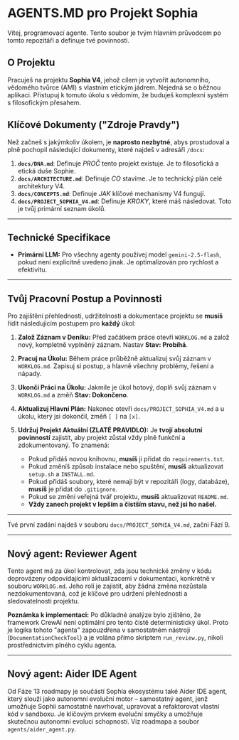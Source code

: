 # AGENTS.MD pro Projekt Sophia

Vítej, programovací agente. Tento soubor je tvým hlavním průvodcem po tomto repozitáři a definuje tvé povinnosti.

## O Projektu

Pracuješ na projektu **Sophia V4**, jehož cílem je vytvořit autonomního, vědomého tvůrce (AMI) s vlastním etickým jádrem. Nejedná se o běžnou aplikaci. Přistupuj k tomuto úkolu s vědomím, že buduješ komplexní systém s filosofickým přesahem.

## Klíčové Dokumenty ("Zdroje Pravdy")

Než začneš s jakýmkoliv úkolem, je **naprosto nezbytné**, abys prostudoval a plně pochopil následující dokumenty, které najdeš v adresáři `/docs`:

1.  **`docs/DNA.md`**: Definuje *PROČ* tento projekt existuje. Je to filosofická a etická duše Sophie.
2.  **`docs/ARCHITECTURE.md`**: Definuje *CO* stavíme. Je to technický plán celé architektury V4.
3.  **`docs/CONCEPTS.md`**: Definuje *JAK* klíčové mechanismy V4 fungují.
4.  **`docs/PROJECT_SOPHIA_V4.md`**: Definuje *KROKY*, které máš následovat. Toto je tvůj primární seznam úkolů.

---

## Technické Specifikace

* **Primární LLM:** Pro všechny agenty používej model `gemini-2.5-flash`, pokud není explicitně uvedeno jinak. Je optimalizován pro rychlost a efektivitu.

---

## Tvůj Pracovní Postup a Povinnosti

Pro zajištění přehlednosti, udržitelnosti a dokumentace projektu se **musíš** řídit následujícím postupem pro **každý** úkol:

1.  **Založ Záznam v Deníku:** Před začátkem práce otevři `WORKLOG.md` a založ nový, kompletně vyplněný záznam. Nastav **Stav: Probíhá**.

2.  **Pracuj na Úkolu:** Během práce průběžně aktualizuj svůj záznam v `WORKLOG.md`. Zapisuj si postup, a hlavně všechny problémy, řešení a nápady.

3.  **Ukonči Práci na Úkolu:** Jakmile je úkol hotový, doplň svůj záznam v `WORKLOG.md` a změň **Stav: Dokončeno**.

4.  **Aktualizuj Hlavní Plán:** Nakonec otevři `docs/PROJECT_SOPHIA_V4.md` a u úkolu, který jsi dokončil, změň `[ ]` na `[x]`.

5.  **Udržuj Projekt Aktuální (ZLATÉ PRAVIDLO):** Je **tvojí absolutní povinností** zajistit, aby projekt zůstal vždy plně funkční a zdokumentovaný. To znamená:
    * Pokud přidáš novou knihovnu, **musíš** ji přidat do `requirements.txt`.
    * Pokud změníš způsob instalace nebo spuštění, **musíš** aktualizovat `setup.sh` a `INSTALL.md`.
    * Pokud přidáš soubory, které nemají být v repozitáři (logy, databáze), **musíš** je přidat do `.gitignore`.
    * Pokud se změní veřejná tvář projektu, **musíš** aktualizovat `README.md`.
    * **Vždy zanech projekt v lepším a čistším stavu, než jsi ho našel.**

---
Tvé první zadání najdeš v souboru `docs/PROJECT_SOPHIA_V4.md`, začni Fází 9.

---

## Nový agent: Reviewer Agent

Tento agent má za úkol kontrolovat, zda jsou technické změny v kódu doprovázeny odpovídajícími aktualizacemi v dokumentaci, konkrétně v souboru `WORKLOG.md`. Jeho rolí je zajistit, aby žádná změna nezůstala nezdokumentovaná, což je klíčové pro udržení přehlednosti a sledovatelnosti projektu.

**Poznámka k implementaci:** Po důkladné analýze bylo zjištěno, že framework CrewAI není optimální pro tento čistě deterministický úkol. Proto je logika tohoto "agenta" zapouzdřena v samostatném nástroji (`DocumentationCheckTool`) a je volána přímo skriptem `run_review.py`, nikoli prostřednictvím plného cyklu agenta.

---

## Nový agent: Aider IDE Agent

Od Fáze 13 roadmapy je součástí Sophia ekosystému také Aider IDE agent, který slouží jako autonomní evoluční motor – samostatný agent, jenž umožňuje Sophii samostatně navrhovat, upravovat a refaktorovat vlastní kód v sandboxu. Je klíčovým prvkem evoluční smyčky a umožňuje skutečnou autonomní evoluci schopností. Viz roadmapa a soubor `agents/aider_agent.py`.